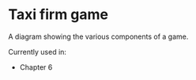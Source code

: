 # Taxi firm game

A diagram showing the various components of a game.


Currently used in:

- Chapter 6
